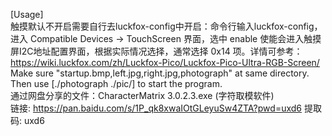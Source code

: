 [Usage]  
触摸默认不开启需要自行去luckfox-config中开启：命令行输入luckfox-config，进入 Compatible Devices -> TouchScreen 界面，选中 enable 使能会进入触摸屏I2C地址配置界面，根据实际情况选择，通常选择 0x14 项。详情可参考：https://wiki.luckfox.com/zh/Luckfox-Pico/Luckfox-Pico-Ultra-RGB-Screen/  
Make sure "startup.bmp,left.jpg,right.jpg,photograph" at same directory.  
Then use [./photograph ./pic/] to start the program.  
通过网盘分享的文件：CharacterMatrix 3.0.2.3.exe (字符取模软件)  
链接: https://pan.baidu.com/s/1P_qk8xwaIOtGLeyuSw4ZTA?pwd=uxd6 提取码: uxd6  
